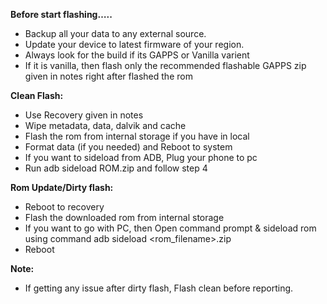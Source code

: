 **Before start flashing…..**
- Backup all your data to any external source.
- Update your device to latest firmware of your region.
- Always look for the build if its GAPPS or Vanilla varient
- If it is vanilla, then flash only the recommended flashable GAPPS zip given in notes right after flashed the rom

**Clean Flash:**

- Use Recovery given in notes
- Wipe metadata, data, dalvik and cache
- Flash the rom from internal storage if you have in local
- Format data (if you needed) and Reboot to system
- If you want to sideload from ADB, Plug your phone to pc
- Run adb sideload ROM.zip and follow step 4 

**Rom Update/Dirty flash:**

- Reboot to recovery
- Flash the downloaded rom from internal storage
- If you want to go with PC, then Open command prompt & sideload rom using command adb sideload <rom_filename>.zip
- Reboot

**Note:**
- If getting any issue after dirty flash, Flash clean before reporting.
